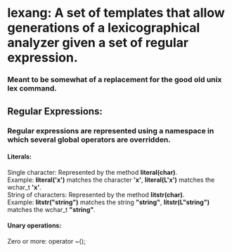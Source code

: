 # lexang: A set of templates that allow generations of a lexicographical analyzer given a set of regular expression.
### Meant to be somewhat of a replacement for the good old unix lex command.

## Regular Expressions:
### Regular expressions are represented using a namespace in which several global operators are overridden.
#### Literals:
  Single character: Represented by the method **literal(char)**.  
  Example: **literal('x')** matches the character **'x'**, **literal(L'x')** matches the wchar_t **'x'**.  
  String of characters: Represented by the method **litstr(char)**.  
  Example: **litstr("string")** matches the string **"string"**, **litstr(L"string")** matches the wchar_t **"string"**.  
#### Unary operations:
  Zero or more: operator ~();
